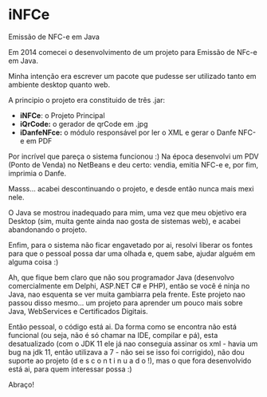 ﻿# iNFCe
Emissão de NFC-e em Java

Em 2014 comecei o desenvolvimento de um projeto para Emissão de NFc-e em Java.

Minha intenção era escrever um pacote que pudesse ser utilizado tanto em ambiente desktop quanto web.

A principio o projeto era constituido de três .jar:

<ul>
<li><b>iNFCe</b>: o Projeto Principal</li>
<li><b>iQrCode:</b> o gerador de qrCode em .jpg</li>
<li><b>iDanfeNFce:</b> o módulo responsável por ler o XML e gerar o Danfe NFC-e em PDF</b></li>
</ul>

Por incrível que pareça o sistema funcionou :) Na época desenvolvi um PDV (Ponto de Venda) no NetBeans e deu certo: vendia, emitia NFC-e e, por fim, imprimia o Danfe.

Masss... acabei descontinuando o projeto, e desde então nunca mais mexi nele.

O Java se mostrou inadequado para mim, uma vez que meu objetivo era Desktop (sim, muita gente ainda nao gosta de sistemas web), e acabei abandonando o projeto.

Enfim, para o sistema não ficar engavetado por ai, resolvi liberar os fontes para que o pessoal possa dar uma olhada e, quem sabe, ajudar alguém em alguma coisa :)

Ah, que fique bem claro que não sou programador Java (desenvolvo comercialmente em Delphi, ASP.NET C# e PHP), então se você é ninja no Java, nao esquenta se ver muita gambiarra pela frente. Este projeto nao passou disso mesmo... um projeto para aprender um pouco mais sobre Java, WebServices e Certificados Digitais.

Então pessoal, o código está ai. Da forma como se encontra não está funcional (ou seja, não é só chamar na IDE, compilar e pá), esta desatualizado (com o JDK 11 ele já nao conseguia assinar os xml - havia um bug na jdk 11, então utilizava a 7 - não sei se isso foi corrigido), não dou suporte ao projeto (d e s c o n t i n u a d o !), mas o que fora desenvolvido está ai, para quem interessar possa :)


Abraço!
